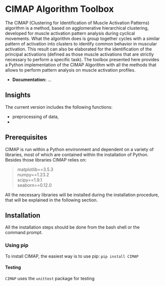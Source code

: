 # CIMAP Algorithm Toolbox
 
 The CIMAP (Clustering for Identification of Muscle Activation Patterns) algorithm is a method, based on agglomerative hierarchical clustering, developed for muscle activation pattern analysis during cyclical movements.
 What the algorithm does is group together cycles with a similar pattern of activation into clusters to identify common behavior in muscular activation.
 This result can also be elaborated for the identification of the principal activations (defined as those muscle activations that are strictly necessary to perform a specific task).
  The toolbox presented here provides a Python implementation of the CIMAP Algorithm with all the methods that allows to perform pattern analysis on muscle activation profiles.
 
 * **Documentation:** ...

## Insights
The current version includes the following functions:
- preprocessing of data,
- 
 
 ## Prerequisites
 CIMAP is run within a Python environment and dependent on a variety of libraries, most of which are contained within the installation of Python.
 Besides those libraries CIMAP relies on:
 >matplotlib==3.5.3 <br />
 >numpy==1.23.2 <br />
 >scipy==1.9.1 <br /> 
 >seaborn==0.12.0 <br /> 
 
 All the necessary libraries will be installed during the installation procedure, that will be explained in the following section.
 
 ## Installation
 All the installation steps should be done from the bash shell or the command prompt.
 ### Using pip
 To install CIMAP, the easiest way is to use pip:
```pip install CIMAP```
 

 #### Testing
``CIMAP`` uses the ``unittest`` package for testing
